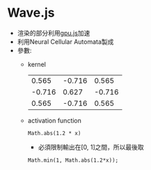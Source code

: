 # Wave.js
* 渲染的部分利用[gpu.js](https://github.com/gpujs/gpu.js)加速
* 利用Neural Cellular Automata製成
* 參數:
    * kernel

        |  |  |  |
        | -------- | -------- | -------- |
        | 0.565     | -0.716     | 0.565     |
        | -0.716     | 0.627     | -0.716     |
        | 0.565     | -0.716     | 0.565     |
        
    * activation function
        ```javascript=
        Math.abs(1.2 * x)
        ```
        * 必須限制輸出在[0, 1]之間，所以最後取
        ```javascript=
        Math.min(1, Math.abs(1.2*x));
        ```


    